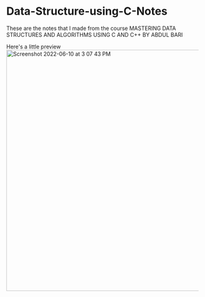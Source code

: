 # Data-Structure-using-C-Notes
These are the notes that I made from the course MASTERING DATA STRUCTURES AND ALGORITHMS USING C AND C++ BY ABDUL BARI

Here's a little preview
<img width="630" alt="Screenshot 2022-06-10 at 3 07 43 PM" src="https://user-images.githubusercontent.com/59398211/173043539-72c6af41-753e-4dee-9860-5384113f4df9.png">
